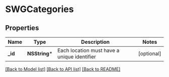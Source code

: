 # SWGCategories

## Properties
Name | Type | Description | Notes
------------ | ------------- | ------------- | -------------
**_id** | **NSString*** | Each location must have a unique identifier | [optional] 

[[Back to Model list]](../README.md#documentation-for-models) [[Back to API list]](../README.md#documentation-for-api-endpoints) [[Back to README]](../README.md)


